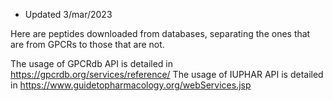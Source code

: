 * Updated 3/mar/2023

Here are peptides downloaded from databases, separating the ones that are from GPCRs to those that are not.

The usage of GPCRdb API is detailed in https://gpcrdb.org/services/reference/
The usage of IUPHAR API is detailed in https://www.guidetopharmacology.org/webServices.jsp



